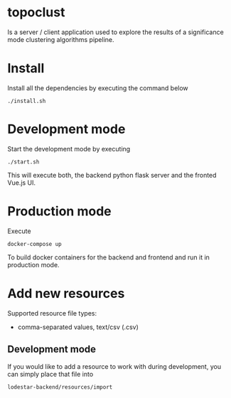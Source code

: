 # topoclust
Is a server / client application used to explore the results of a significance mode clustering algorithms pipeline.

# Install

Install all the dependencies by executing the command below

```shell
./install.sh
```

# Development mode

Start the development mode by executing

```shell
./start.sh
```

This will execute both, the backend python flask server and the fronted Vue.js UI.

# Production mode

Execute 

```shell
docker-compose up
```

To build docker containers for the backend and frontend and run it in production mode.


# Add new resources
Supported resource file types:
- comma-separated values, text/csv (.csv)

## Development mode
If you would like to add a resource to work with during development, you can simply place that file into
```shell
lodestar-backend/resources/import
```
